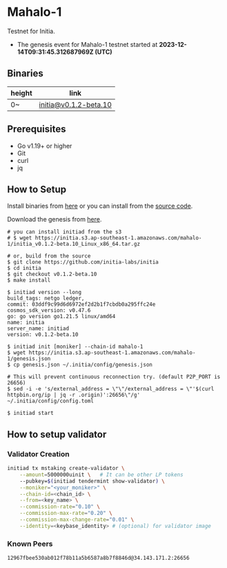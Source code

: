 # Mahalo-1

Testnet for Initia.

- The genesis event for Mahalo-1 testnet started at **2023-12-14T09:31:45.312687969Z (UTC)**

## Binaries

| height  | link  |
| ------- | ----- |
| 0~      | [initia@v0.1.2-beta.10](https://github.com/initia-labs/initia/releases/tag/v0.1.2-beta.10) |

## Prerequisites

- Go v1.19+ or higher
- Git
- curl
- jq

## How to Setup

Install binaries from [here](./binaries/) or you can install from the [source code](https://github.com/initia-labs/initia).

Download the genesis from [here](https://initia.s3.ap-southeast-1.amazonaws.com/mahalo-1/genesis.json).

```shell
# you can install initiad from the s3
# $ wget https://initia.s3.ap-southeast-1.amazonaws.com/mahalo-1/initia_v0.1.2-beta.10_Linux_x86_64.tar.gz 

# or, build from the source
$ git clone https://github.com/initia-labs/initia
$ cd initia
$ git checkout v0.1.2-beta.10
$ make install

$ initiad version --long
build_tags: netgo ledger,
commit: 03ddf9c99d6d6972ef2d2b1f7cbdb0a295ffc24e
cosmos_sdk_version: v0.47.6
go: go version go1.21.5 linux/amd64
name: initia
server_name: initiad
version: v0.1.2-beta.10

$ initiad init [moniker] --chain-id mahalo-1
$ wget https://initia.s3.ap-southeast-1.amazonaws.com/mahalo-1/genesis.json
$ cp genesis.json ~/.initia/config/genesis.json

# This will prevent continuous reconnection try. (default P2P_PORT is 26656)
$ sed -i -e 's/external_address = \"\"/external_address = \"'$(curl httpbin.org/ip | jq -r .origin)':26656\"/g' ~/.initia/config/config.toml

$ initiad start
```

## How to setup validator

### Validator Creation

```sh
initiad tx mstaking create-validator \
    --amount=5000000uinit \   # It can be other LP tokens 
    --pubkey=$(initiad tendermint show-validator) \
    --moniker="<your_moniker>" \
    --chain-id=<chain_id> \
    --from=<key_name> \
    --commission-rate="0.10" \
    --commission-max-rate="0.20" \
    --commission-max-change-rate="0.01" \
    --identity=<keybase_identity> # (optional) for validator image
```

### Known Peers

```sh
12967fbee530ab012f78b11a5b6587a8b7f8846d@34.143.171.2:26656
```

